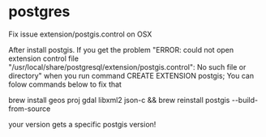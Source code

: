 # postgres

Fix issue extension/postgis.control on OSX

After install postgis.
If you get the problem "ERROR:  could not open extension control file "/usr/local/share/postgresql/extension/postgis.control": No such file or directory" when you run command CREATE EXTENSION postgis;
You can folow commands below to fix that

brew install geos proj gdal libxml2 json-c && brew reinstall postgis --build-from-source

your version gets a specific postgis version!
